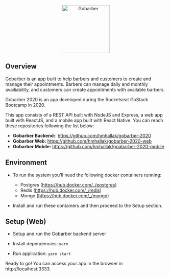 
<p align="center">
  <img src="https://i.imgur.com/3eMMRmW.png" height="150" alt="Gobarber" />
</p>

## Overview

Gobarber is an app built to help barbers and customers to create and manage their appointments. Barbers can manage daily and monthly availiability, and customers can create appointments with available barbers.

Gobarber 2020 is an app developed during the Rocketseat GoStack Bootcamp in 2020.

This app consists of a REST API built with NodeJS and Express, a web app built with ReactJS, and a mobile app built with React Native. You can reach these repositories following the list below:
	 
 - **Gobarber Backend:**: https://github.com/hmhallak/gobarber-2020
 - **Gobarber Web:** https://github.com/hmhallak/gobarber-2020-web
 - **Gobarber Mobile:** https://github.com/hmhallak/goabarber-2020-mobile

## Environment
 - To run the system you'll need the following docker containers running:
	 - Postgres (https://hub.docker.com/_/postgres)
	 - Redis (https://hub.docker.com/_/redis)
	 - Mongo (https://hub.docker.com/_/mongo)
   
 - Install and run these containers and then proceed to the Setup section.

## Setup (Web)
- Setup and run the Gobarber backend server

 - Install dependencies:
<code>yarn</code>

- Run application:
<code>yarn start</code>

Ready to go! You can access your app in the browser in http://localhost:3333.
